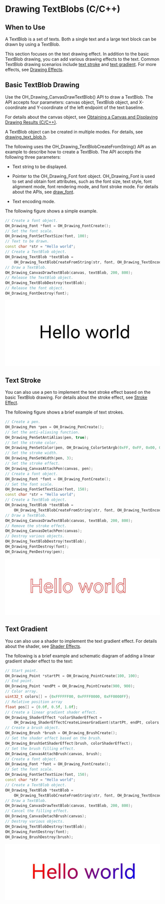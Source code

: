 # Drawing TextBlobs (C/C++)


## When to Use

A TextBlob is a set of texts. Both a single text and a large text block can be drawn by using a TextBlob.

This section focuses on the text drawing effect. In addition to the basic TextBlob drawing, you can add various drawing effects to the text. Common TextBlob drawing scenarios include [text stroke](#text-stroke) and [text gradient](#text-gradient). For more effects, see [Drawing Effects](drawing-effect-overview.md).


## Basic TextBlob Drawing

Use the OH_Drawing_CanvasDrawTextBlob() API to draw a TextBlob. The API accepts four parameters: canvas object, TextBlob object, and X-coordinate and Y-coordinate of the left endpoint of the text baseline.


For details about the canvas object, see [Obtaining a Canvas and Displaying Drawing Results (C/C++)](canvas-get-result-draw-c.md).


A TextBlob object can be created in multiple modes. For details, see [drawing_text_blob.h](../reference/apis-arkgraphics2d/drawing__text__blob_8h.md).


The following uses the OH_Drawing_TextBlobCreateFromString() API as an example to describe how to create a TextBlob. The API accepts the following three parameters:


- Text string to be displayed.

- Pointer to the OH_Drawing_Font font object. OH_Drawing_Font is used to set and obtain font attributes, such as the font size, text style, font alignment mode, font rendering mode, and font stroke mode. For details about the APIs, see [draw_font](../reference/apis-arkgraphics2d/drawing__font_8h.md).

- Text encoding mode.


The following figure shows a simple example.


```c++
// Create a font object.
OH_Drawing_Font *font = OH_Drawing_FontCreate();
// Set the font scale.
OH_Drawing_FontSetTextSize(font, 100);
// Text to be drawn.
const char *str = "Hello world";
// Create a TextBlob object.
OH_Drawing_TextBlob *textBlob =
    OH_Drawing_TextBlobCreateFromString(str, font, OH_Drawing_TextEncoding::TEXT_ENCODING_UTF8);
// Draw a TextBlob.
OH_Drawing_CanvasDrawTextBlob(canvas, textBlob, 200, 800); 
// Release the TextBlob object.
OH_Drawing_TextBlobDestroy(textBlob);
// Release the font object.
OH_Drawing_FontDestroy(font);
```


![Screenshot_20241225164926098](figures/Screenshot_20241225164926098.jpg)


## Text Stroke

You can also use a pen to implement the text stroke effect based on the basic TextBlob drawing. For details about the stroke effect, see [Stroke Effect](basic-drawing-effect-c.md#stroke-effects).

The following figure shows a brief example of text strokes.

```c++
// Create a pen.
OH_Drawing_Pen *pen = OH_Drawing_PenCreate();
// Set the anti-aliasing function.
OH_Drawing_PenSetAntiAlias(pen, true);
// Set the stroke color.
OH_Drawing_PenSetColor(pen, OH_Drawing_ColorSetArgb(0xFF, 0xFF, 0x00, 0x00));
// Set the stroke width.
OH_Drawing_PenSetWidth(pen, 3);
// Set the stroke effect.
OH_Drawing_CanvasAttachPen(canvas, pen);
// Create a font object.
OH_Drawing_Font *font = OH_Drawing_FontCreate();
// Set the font scale.
OH_Drawing_FontSetTextSize(font, 150);
const char *str = "Hello world";
// Create a TextBlob object.
OH_Drawing_TextBlob *textBlob =
    OH_Drawing_TextBlobCreateFromString(str, font, OH_Drawing_TextEncoding::TEXT_ENCODING_UTF8);
// Draw a TextBlob.
OH_Drawing_CanvasDrawTextBlob(canvas, textBlob, 200, 800);
// Remove the stroke effect.
OH_Drawing_CanvasDetachPen(canvas);
// Destroy various objects.
OH_Drawing_TextBlobDestroy(textBlob);
OH_Drawing_FontDestroy(font);
OH_Drawing_PenDestroy(pen);
```

![Screenshot_20241225171259621](figures/Screenshot_20241225171259621.jpg)


## Text Gradient

You can also use a shader to implement the text gradient effect. For details about the shader, see [Shader Effects](complex-drawing-effect-c.md#shader-effects).

The following is a brief example and schematic diagram of adding a linear gradient shader effect to the text:

```c++
// Start point.
OH_Drawing_Point *startPt = OH_Drawing_PointCreate(100, 100);
// End point.
OH_Drawing_Point *endPt = OH_Drawing_PointCreate(900, 900);
// Color array.
uint32_t colors[] = {0xFFFFFF00, 0xFFFF0000, 0xFF0000FF};
// Relative position array
float pos[] = {0.0f, 0.5f, 1.0f};
// Create a linear gradient shader effect.
OH_Drawing_ShaderEffect *colorShaderEffect =
    OH_Drawing_ShaderEffectCreateLinearGradient(startPt, endPt, colors, pos, 3, OH_Drawing_TileMode::CLAMP);
// Create a brush object.
OH_Drawing_Brush *brush = OH_Drawing_BrushCreate();
// Set the shader effect based on the brush.
OH_Drawing_BrushSetShaderEffect(brush, colorShaderEffect);
// Set the brush filling effect.
OH_Drawing_CanvasAttachBrush(canvas, brush);
// Create a font object.
OH_Drawing_Font *font = OH_Drawing_FontCreate();
// Set the font scale.
OH_Drawing_FontSetTextSize(font, 150);
const char *str = "Hello world";
// Create a TextBlob object.
OH_Drawing_TextBlob *textBlob =
    OH_Drawing_TextBlobCreateFromString(str, font, OH_Drawing_TextEncoding::TEXT_ENCODING_UTF8);
// Draw a TextBlob.
OH_Drawing_CanvasDrawTextBlob(canvas, textBlob, 200, 800);
// Cancel the filling effect.
OH_Drawing_CanvasDetachBrush(canvas);
// Destroy various objects.
OH_Drawing_TextBlobDestroy(textBlob);
OH_Drawing_FontDestroy(font);
OH_Drawing_BrushDestroy(brush);
```

![Screenshot_20241225173900576](figures/Screenshot_20241225173900576.jpg)
